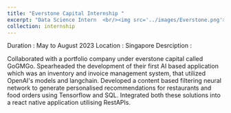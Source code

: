 ```yaml
---
title: "Everstone Capital Internship "
excerpt: "Data Science Intern  <br/><img src='../images/Everstone.png'>"
collection: internship
---
```


Duration : May to August 2023
Location : Singapore
Desrciption : 

Collaborated with a portfolio company under everstone capital called GoGMGo. Spearheaded the development of their first AI based application which was an inventory and invoice management system, that utilized OpenAI's models and langchain. 
Developed a content based filtering neural network to generate personalised recommendations for restaurants and food orders using Tensorflow and SQL. Integrated both these solutions into a react native application utilising RestAPIs.